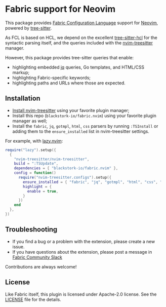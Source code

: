 # Fabric support for Neovim

This package provides [Fabric Configuration Language](https://blackstork.io/fabric/docs/language/) support for [Neovim](https://neovim.io/), powered by [tree-sitter](https://tree-sitter.github.io/tree-sitter/).

As FCL is based on HCL, we depend on the excellent [tree-sitter-hcl](https://github.com/tree-sitter-grammars/tree-sitter-hcl) for the syntactic parsing itself, and the queries included with the [nvim-treesitter](https://github.com/nvim-treesitter/nvim-treesitter) manager.

However, this package provides tree-sitter queries that enable:

- highlighting embedded [jq](https://jqlang.github.io/jq/) queries, Go templates, and HTML/CSS markup;
- highlighting Fabric-specific keywords;
- highlighting paths and URLs where those are expected.

## Installation

- [Install nvim-treesitter](https://github.com/nvim-treesitter/nvim-treesitter/wiki/Installation) using your favorite plugin manager;
- Install this repo (`blackstork-io/fabric.nvim`) using your favorite plugin manager as well;
- Install the `fabric`, `jq`, `gotmpl`, `html`, `css` parsers by running `:TSInstall` or adding them to the `ensure_installed` list in nvim-treesitter settings.

For example, with [lazy.nvim](https://lazy.folke.io/):

```lua
require("lazy").setup({
  {
    "nvim-treesitter/nvim-treesitter",
    build = ":TSUpdate",
    dependencies = { "blackstork-io/fabric.nvim" },
    config = function()
      require("nvim-treesitter.configs").setup({
        ensure_installed = { "fabric", "jq", "gotmpl", "html", "css", "regex" }, -- ......
        highlight = {
          enable = true,
        }
      })
    end
  },
})
```

## Troubleshooting

- If you find a bug or a problem with the extension, please create a new issue.
- If you have questions about the extension, please post a message in [Fabric Community Slack](https://fabric-community.slack.com/)

Contributions are always welcome!

## License

Like Fabric itself, this plugin is licensed under Apache-2.0 license. See the [LICENSE](LICENSE)
file for the details.
